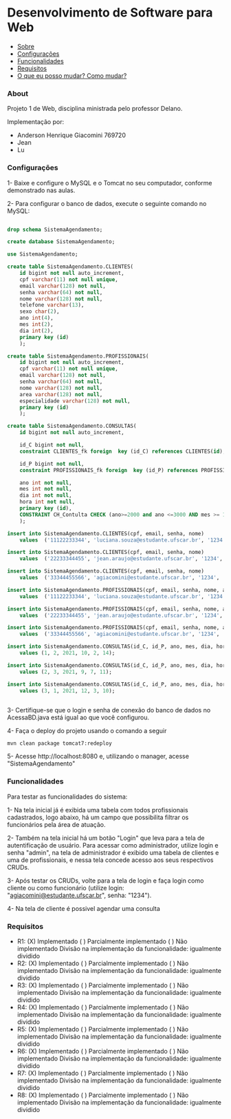 # Desenvolvimento de Software para Web
 * [Sobre](#About)
 * [Configurações](#Configurações)
 * [Funcionalidades](#Funcionalidades)
 * [Requisitos](#Requisitos)
 * [O que eu posso mudar? Como mudar?](#What-can-i-change)
 
### About
 
Projeto 1 de Web, disciplina ministrada pelo professor Delano.

Implementação por:
  - Anderson Henrique Giacomini 769720
  - Jean
  - Lu
  
### Configurações 

1- Baixe e configure o MySQL e o Tomcat no seu computador, conforme demonstrado nas aulas. 

2- Para configurar o banco de dados, execute o seguinte comando no MySQL:

```sql 

drop schema SistemaAgendamento;

create database SistemaAgendamento;

use SistemaAgendamento;

create table SistemaAgendamento.CLIENTES(
	id bigint not null auto_increment,
	cpf varchar(11) not null unique,
	email varchar(128) not null,
	senha varchar(64) not null, 
	nome varchar(128) not null,
	telefone varchar(13),
	sexo char(2),
	ano int(4),
	mes int(2),
	dia int(2), 
	primary key (id)
	);

create table SistemaAgendamento.PROFISSIONAIS(
	id bigint not null auto_increment,
	cpf varchar(11) not null unique,
	email varchar(128) not null,
	senha varchar(64) not null, 
	nome varchar(128) not null,
	area varchar(128) not null,
	especialidade varchar(128) not null,
	primary key (id)
    );

create table SistemaAgendamento.CONSULTAS(
	id bigint not null auto_increment,

	id_C bigint not null,
	constraint CLIENTES_fk foreign  key (id_C) references CLIENTES(id),

	id_P bigint not null,
	constraint PROFISSIONAIS_fk foreign  key (id_P) references PROFISSIONAIS(id),

	ano int not null,
	mes int not null,
	dia int not null, 
	hora int not null,
	primary key (id),
	CONSTRAINT CH_Contulta CHECK (ano>=2000 and ano <=3000 AND mes >= 1 AND mes <= 12 and dia >= 1 and dia <= 31)
	);

insert into SistemaAgendamento.CLIENTES(cpf, email, senha, nome) 
	values  ('11122233344', 'luciana.souza@estudante.ufscar.br', '1234', 'Luciana Souza');

insert into SistemaAgendamento.CLIENTES(cpf, email, senha, nome) 
	values  ('22233344455', 'jean.araujo@estudante.ufscar.br', '1234', 'Jean Araujo');

insert into SistemaAgendamento.CLIENTES(cpf, email, senha, nome) 
	values  ('33344455566', 'agiacomini@estudante.ufscar.br', '1234', 'Anderson Henrique');

insert into SistemaAgendamento.PROFISSIONAIS(cpf, email, senha, nome, area, especialidade) 
	values  ('11122233344', 'luciana.souza@estudante.ufscar.br', '1234', 'Luciana Souza', 'medicina', 'médica cardiologista');

insert into SistemaAgendamento.PROFISSIONAIS(cpf, email, senha, nome, area, especialidade) 
	values  ('22233344455', 'jean.araujo@estudante.ufscar.br', '1234', 'Jean Araujo', 'direito', 'advogado criminal');

insert into SistemaAgendamento.PROFISSIONAIS(cpf, email, senha, nome, area, especialidade) 
	values  ('33344455566', 'agiacomini@estudante.ufscar.br', '1234', 'Anderson Henrique', 'psicologia', 'psicólogo infantil');

insert into SistemaAgendamento.CONSULTAS(id_C, id_P, ano, mes, dia, hora)
	values (1, 2, 2021, 10, 2, 14);

insert into SistemaAgendamento.CONSULTAS(id_C, id_P, ano, mes, dia, hora)
	values (2, 3, 2021, 9, 7, 11);

insert into SistemaAgendamento.CONSULTAS(id_C, id_P, ano, mes, dia, hora)
	values (3, 1, 2021, 12, 3, 10);
 
 ```
 
 3- Certifique-se que o login e senha de conexão do banco de dados no AcessaBD.java está igual ao que você configurou. 
 
 4- Faça o deploy do projeto usando o comando a seguir
 
 ```
 mvn clean package tomcat7:redeploy
 ```
 
 5- Acesse http://localhost:8080 e, utilizando o manager, acesse "SistemaAgendamento"
 
 ### Funcionalidades
 
 Para testar as funcionalidades do sistema:
 
 1- Na tela inicial já é exibida uma tabela com todos profissionais cadastrados, logo abaixo, há um campo que possibilita filtrar os funcionários pela área de atuação.
 
 2- Também na tela inicial há um botão "Login" que leva para a tela de autentificação de usuário. Para acessar como administrador, utilize login e senha "admin", na tela
de administrador é exibido uma tabela de clientes e uma de profissionais, e nessa tela concede acesso aos seus respectivos CRUDs.

 3- Após testar os CRUDs, volte para a tela de login e faça login como cliente ou como funcionário (utilize login: "agiacomini@estudante.ufscar.br", senha: "1234").
 
 4- Na tela de cliente é possivel agendar uma consulta
 
 ### Requisitos
 
 - R1: (X) Implementado ( ) Parcialmente implementado ( ) Não implementado
Divisão na implementação da funcionalidade: igualmente dividido
- R2: (X) Implementado ( ) Parcialmente implementado ( ) Não implementado
Divisão na implementação da funcionalidade: igualmente dividido
- R3: (X) Implementado ( ) Parcialmente implementado ( ) Não implementado
Divisão na implementação da funcionalidade: igualmente dividido
- R4: (X) Implementado ( ) Parcialmente implementado ( ) Não implementado
Divisão na implementação da funcionalidade: igualmente dividido
- R5: (X) Implementado ( ) Parcialmente implementado ( ) Não implementado
Divisão na implementação da funcionalidade: igualmente dividido
- R6: (X) Implementado ( ) Parcialmente implementado ( ) Não implementado
Divisão na implementação da funcionalidade: igualmente dividido
- R7: (X) Implementado ( ) Parcialmente implementado ( ) Não implementado
Divisão na implementação da funcionalidade: igualmente dividido
- R8: (X) Implementado ( ) Parcialmente implementado ( ) Não implementado
Divisão na implementação da funcionalidade: igualmente dividido

